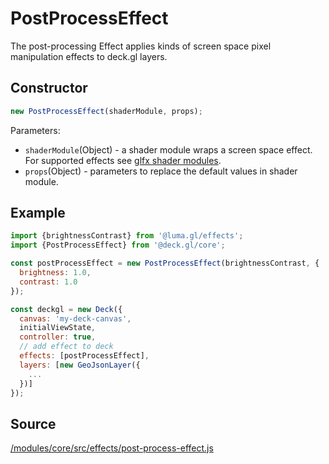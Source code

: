 # PostProcessEffect

The post-processing Effect applies kinds of screen space pixel manipulation effects to deck.gl layers.

## Constructor

```js
new PostProcessEffect(shaderModule, props);
```

Parameters:
* `shaderModule`(Object) - a shader module wraps a screen space effect. For supported effects see [glfx shader modules](https://github.com/uber/luma.gl/blob/master/modules/effects/src/index.js).
* `props`(Object) - parameters to replace the default values in shader module.

## Example

```js
import {brightnessContrast} from '@luma.gl/effects';
import {PostProcessEffect} from '@deck.gl/core';

const postProcessEffect = new PostProcessEffect(brightnessContrast, {
  brightness: 1.0,
  contrast: 1.0
});

const deckgl = new Deck({
  canvas: 'my-deck-canvas',
  initialViewState,
  controller: true,
  // add effect to deck
  effects: [postProcessEffect],
  layers: [new GeoJsonLayer({
    ...
  })]
});
```

## Source

[/modules/core/src/effects/post-process-effect.js](https://github.com/uber/deck.gl/tree/master/modules/core/src/effects/post-process-effect.js)
